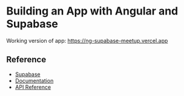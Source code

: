 # Building an App with Angular and Supabase

Working version of app: https://ng-supabase-meetup.vercel.app

## Reference
- [Supabase](https://supabase.io)
- [Documentation](https://supabase.io/docs)
- [API Reference](https://supabase.io/docs/reference/javascript/supabase-client)
